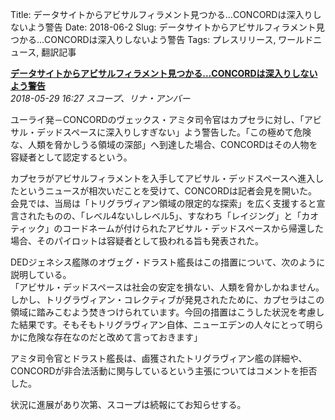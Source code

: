 Title: データサイトからアビサルフィラメント見つかる…CONCORDは深入りしないよう警告
Date: 2018-06-2
Slug: データサイトからアビサルフィラメント見つかる…CONCORDは深入りしないよう警告
Tags: プレスリリース, ワールドニュース, 翻訳記事

<p class="lead"><strong><a href="https://community.eveonline.com/news/news-channels/world-news/concord-warns-against-delving-too-deep-as-abyssal-filaments-are-recovered-from-data-sites/">データサイトからアビサルフィラメント見つかる…CONCORDは深入りしないよう警告</a></strong><br/>
<em>2018-05-29 16:27 スコープ、リナ・アンバー</em></p>
<p>ユーライ発－CONCORDのヴェックス・アミタ司令官はカプセラに対し、「アビサル・デッドスペースに深入りしすぎない」よう警告した。「この極めて危険な、人類を脅かしうる領域の深部」へ到達した場合、CONCORDはその人物を容疑者として認定するという。</p>
<p>カプセラがアビサルフィラメントを入手してアビサル・デッドスペースへ進入したというニュースが相次いだことを受けて、CONCORDは記者会見を開いた。会見では、当局は「トリグラヴィアン領域の限定的な探索」を広く支援すると宣言されたものの、「レベル4ないしレベル5」、すなわち「レイジング」と「カオティック」のコードネームが付けられたアビサル・デッドスペースから帰還した場合、そのパイロットは容疑者として扱われる旨も発表された。</p>
<p>DEDジェネシス艦隊のオヴェグ・ドラスト艦長はこの措置について、次のように説明している。<br/>
「アビサル・デッドスペースは社会の安定を損ない、人類を脅かしかねません。しかし、トリグラヴィアン・コレクティブが発見されたために、カプセラはこの領域に踏みこむよう焚きつけられています。今回の措置はこうした状況を考慮した結果です。そもそもトリグラヴィアン自体、ニューエデンの人々にとって明らかに危険な存在なのだと改めて言っておきます」</p>
<p>アミタ司令官とドラスト艦長は、鹵獲されたトリグラヴィアン艦の詳細や、CONCORDが非合法活動に関与しているという主張についてはコメントを拒否した。</p>
<p>状況に進展があり次第、スコープは続報にてお知らせする。</p>

